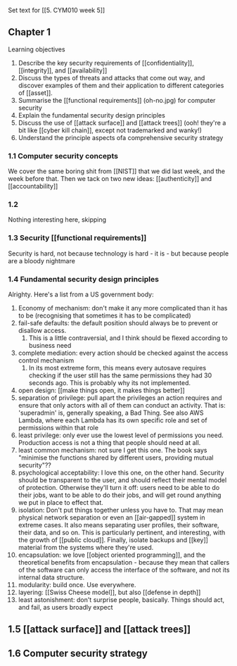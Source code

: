 Set text for [[5. CYM010 week 5]]
## Chapter 1
Learning objectives
1. Describe the key security requirements of [[confidentiality]], [[integrity]], and [[availability]]
2. Discuss the types of threats and attacks that come out way, and discover examples of them and their application to different categories of [[asset]].
3. Summarise the [[functional requirements]] (oh-no.jpg) for computer security
4. Explain the fundamental security design principles
5. Discuss the use of [[attack surface]] and [[attack trees]] (ooh! they're a bit like [[cyber kill chain]], except not trademarked and wanky!)
6. Understand the principle aspects ofa  comprehensive security strategy
### 1.1 Computer security concepts
We cover the same boring shit from [[NIST]] that we did last week, and the week before that. Then we tack on two new ideas: [[authenticity]] and [[accountability]]
### 1.2 
Nothing interesting here, skipping
### 1.3 Security [[functional requirements]]
Security is hard, not because technology is hard - it is - but because people are a bloody nightmare
### 1.4 Fundamental security design principles
Alrighty. Here's a list from a US government body:
1. Economy of mechanism: don't make it any more complicated than it has to be (recognising that sometimes it has to be complicated)
2. fail-safe defaults: the default position should always be to prevent or disallow access.
	1. This is a little contraversial, and I think should be flexed according to business need
3. complete mediation: every action should be checked against the access control mechanism
	1. In its most extreme form, this means every autosave requires checking if the user still has the same permissions they had 30 seconds ago. This is probably why its not implemented.
4. open design: [[make things open, it makes things better]]
5. separation of privilege: pull apart the privileges an action requires and ensure that only actors with all of them can conduct an activity. That is: 'superadmin' is, generally speaking, a Bad Thing. See also AWS Lambda, where each Lambda has its own specific role and set of permissions within that role 
6. least privilege: only ever use the lowest level of permissions you need. Production access is not a thing that people should need at all.
7. least common mechanism: not sure I get this one. The book says "minimise the functions shared by different users, providing mutual security"??
8. psychological acceptability: I love this one, on the other hand. Security should be transparent to the user, and should reflect their mental model of protection. Otherwise they'll turn it off: users need to be able to do their jobs, want to be able to do their jobs, and will get round anything we put in place to effect that.
9. isolation: Don't put things together unless you have to. That may mean physical network separation or even an [[air-gapped]] system in extreme cases. It also means separating user profiles, their software, their data, and so on. This is particularly pertinent, and interesting, with the growth of [[public cloud]]. Finally, isolate backups and [[key]] material from the systems where they're used.
10. encapsulation: we love [[object oriented programming]], and the theoretical benefits from encapsulation - because they mean that callers of the software can only access the interface of the software, and not its internal data structure.
11. modularity: build once. Use everywhere.
12. layering: [[Swiss Cheese model]], but also [[defense in depth]] 
13. least astonishment: don't surprise people, basically. Things should act, and fail, as users broadly expect
## 1.5 [[attack surface]] and [[attack trees]]
## 1.6 Computer security strategy
